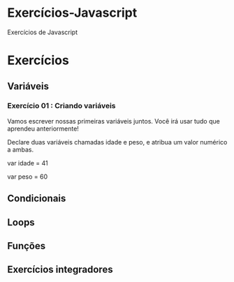 # Exercícios-Javascript
Exercícios de Javascript

# Exercícios

## Variáveis
### Exercício 01 : Criando variáveis
Vamos escrever nossas primeiras variáveis juntos. Você irá usar tudo que aprendeu anteriormente! 

Declare duas variáveis chamadas  idade  e  peso,  e atribua um valor numérico a ambas.

var idade = 41 

var peso = 60


## Condicionais




## Loops



## Funções



## Exercícios integradores
